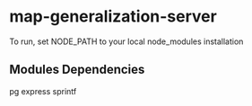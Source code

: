map-generalization-server
=========================

To run, set NODE_PATH to your local node_modules installation

Modules Dependencies
--------------------
pg
express
sprintf